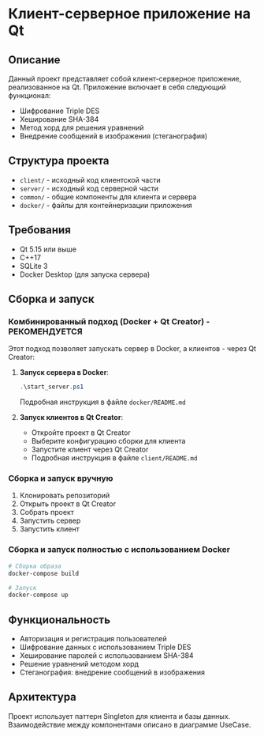 # Клиент-серверное приложение на Qt

## Описание
Данный проект представляет собой клиент-серверное приложение, реализованное на Qt. Приложение включает в себя следующий функционал:
- Шифрование Triple DES
- Хеширование SHA-384
- Метод хорд для решения уравнений
- Внедрение сообщений в изображения (стеганография)

## Структура проекта
- `client/` - исходный код клиентской части
- `server/` - исходный код серверной части
- `common/` - общие компоненты для клиента и сервера
- `docker/` - файлы для контейнеризации приложения

## Требования
- Qt 5.15 или выше
- C++17
- SQLite 3
- Docker Desktop (для запуска сервера)

## Сборка и запуск

### Комбинированный подход (Docker + Qt Creator) - РЕКОМЕНДУЕТСЯ
Этот подход позволяет запускать сервер в Docker, а клиентов - через Qt Creator:

1. **Запуск сервера в Docker**:
   ```powershell
   .\start_server.ps1
   ```
   Подробная инструкция в файле `docker/README.md`

2. **Запуск клиентов в Qt Creator**:
   - Откройте проект в Qt Creator
   - Выберите конфигурацию сборки для клиента
   - Запустите клиент через Qt Creator
   - Подробная инструкция в файле `client/README.md`

### Сборка и запуск вручную
1. Клонировать репозиторий
2. Открыть проект в Qt Creator
3. Собрать проект
4. Запустить сервер
5. Запустить клиент

### Сборка и запуск полностью с использованием Docker
```bash
# Сборка образа
docker-compose build

# Запуск
docker-compose up
```

## Функциональность
- Авторизация и регистрация пользователей
- Шифрование данных с использованием Triple DES
- Хеширование паролей с использованием SHA-384
- Решение уравнений методом хорд
- Стеганография: внедрение сообщений в изображения

## Архитектура
Проект использует паттерн Singleton для клиента и базы данных. Взаимодействие между компонентами описано в диаграмме UseCase. 